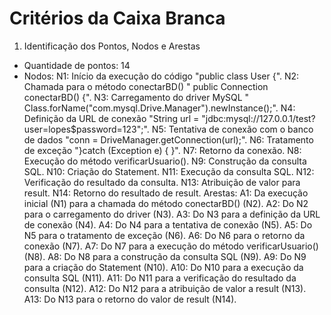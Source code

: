 # Critérios da Caixa Branca
1. Identificação dos Pontos, Nodos e Arestas
- Quantidade de pontos: 14
- Nodos:
N1: Início da execução do código "public class User {".
N2: Chamada para o método conectarBD() " public Connection conectarBD() {".
N3: Carregamento do driver MySQL " Class.forName("com.mysql.Drive.Manager").newInstance();".
N4: Definição da URL de conexão "String url = "jdbc:mysql://127.0.0.1/test?user=lopes$password=123";".
N5: Tentativa de conexão com o banco de dados "conn = DriveManager.getConnection(url);".
N6: Tratamento de exceção "}catch (Exception e) { }".
N7: Retorno da conexão.
N8: Execução do método verificarUsuario().
N9: Construção da consulta SQL.
N10: Criação do Statement.
N11: Execução da consulta SQL.
N12: Verificação do resultado da consulta.
N13: Atribuição de valor para result.
N14: Retorno do resultado de result.
Arestas:
A1: Da execução inicial (N1) para a chamada do método conectarBD() (N2).
A2: Do N2 para o carregamento do driver (N3).
A3: Do N3 para a definição da URL de conexão (N4).
A4: Do N4 para a tentativa de conexão (N5).
A5: Do N5 para o tratamento de exceção (N6).
A6: Do N6 para o retorno da conexão (N7).
A7: Do N7 para a execução do método verificarUsuario() (N8).
A8: Do N8 para a construção da consulta SQL (N9).
A9: Do N9 para a criação do Statement (N10).
A10: Do N10 para a execução da consulta SQL (N11).
A11: Do N11 para a verificação do resultado da consulta (N12).
A12: Do N12 para a atribuição de valor a result (N13).
A13: Do N13 para o retorno do valor de result (N14).
